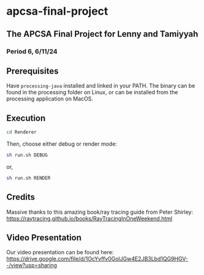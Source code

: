 # apcsa-final-project

## The APCSA Final Project for Lenny and Tamiyyah

### Period 6, 6/11/24

## Prerequisites

Have ``processing-java`` installed and linked in your PATH. The binary can be found in the processing folder on Linux, or can be installed from the processing application on MacOS.

## Execution

```bash
cd Renderer
```

Then, choose either debug or render mode:

```bash
sh run.sh DEBUG
```
or,

```bash
sh run.sh RENDER
```

## Credits

Massive thanks to this amazing book/ray tracing guide   from Peter Shirley: https://raytracing.github.io/books/RayTracingInOneWeekend.html

## Video Presentation

Our video presentation can be found here: https://drive.google.com/file/d/1OcYvffv0GolJGw4E2JB3Lbd1QG9HGV--/view?usp=sharing 
